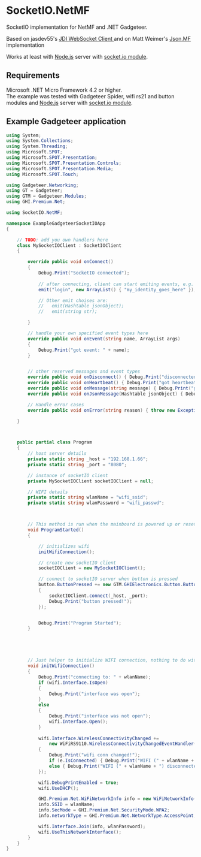 SocketIO.NetMF
==============


SocketIO implementation for NetMF and .NET Gadgeteer.

Based on jasdev55's <a href="http://jdiwebsocketclient.codeplex.com/">JDI WebSocket Client </a> and on
Matt Weimer's <a href="https://github.com/mweimer/Json.NetMF">Json.MF</a> implementation

Works at least with <a href="http://nodejs.org">Node.js</a> server with <a href="http://socket.io">socket.io module</a>.


Requirements
------------

Microsoft .NET Micro Framework 4.2 or higher.  
The example was tested with Gadgeteer Spider, wifi rs21 and button modules and <a href="http://nodejs.org">Node.js</a> server with <a href="http://socket.io">socket.io module</a>.


Example Gadgeteer application
-----------------------------

```csharp
using System;
using System.Collections;
using System.Threading;
using Microsoft.SPOT;
using Microsoft.SPOT.Presentation;
using Microsoft.SPOT.Presentation.Controls;
using Microsoft.SPOT.Presentation.Media;
using Microsoft.SPOT.Touch;

using Gadgeteer.Networking;
using GT = Gadgeteer;
using GTM = Gadgeteer.Modules;
using GHI.Premium.Net;

using SocketIO.NetMF;

namespace ExampleGadgeteerSocketIOApp
{

    // TODO: add you own handlers here
    class MySocketIOClient : SocketIOClient
    {

        override public void onConnect()
        {
            Debug.Print("SocketIO connected");
            
            // after connecting, client can start emiting events, e.g. login event:
            emit("login", new ArrayList() { "my_identity_goes_here" });

            // Other emit choises are: 
            //   emit(Hashtable jsonObject); 
            //   emit(string str);

        }

        // handle your own specified event types here
        override public void onEvent(string name, ArrayList args) 
        { 
            Debug.Print("got event: " + name); 
        }


        // other reserved messages and event types
        override public void onDisconnect() { Debug.Print("disconnected"); }
        override public void onHeartbeat() { Debug.Print("got heartbeat"); }
        override public void onMessage(string message) { Debug.Print("got message: " + message); }
        override public void onJsonMessage(Hashtable jsonObject) { Debug.Print("got json obj"); }

        // Handle error cases
        override public void onError(string reason) { throw new Exception(reason); }

    }



    public partial class Program
    {
        // host server details
        private static string _host = "192.168.1.66";
        private static string _port = "8080";

        // instance of socketIO client
        private MySocketIOClient socketIOClient = null;

        // WIFI details
        private static string wlanName = "wifi_ssid";
        private static string wlanPassword = "wifi_passwd";



        // This method is run when the mainboard is powered up or reset.
        void ProgramStarted()
        {

            // initializes wifi
            initWifiConnection();

            // create new socketIO client
            socketIOClient = new MySocketIOClient();

            // connect to socketIO server when button is pressed
            button.ButtonPressed += new GTM.GHIElectronics.Button.ButtonEventHandler((o, s) =>
            {
                socketIOClient.connect(_host, _port);
                Debug.Print("button pressed!");
            });


            Debug.Print("Program Started");
        }





        // Just helper to initialize WIFI connection, nothing to do with SocketIO
        void initWifiConnection()
        {
            Debug.Print("connecting to: " + wlanName);
            if (wifi.Interface.IsOpen)
            {
                Debug.Print("interface was open");
            }
            else
            {
                Debug.Print("interface was not open");
                wifi.Interface.Open();
            }
            
            wifi.Interface.WirelessConnectivityChanged += 
                new WiFiRS9110.WirelessConnectivityChangedEventHandler((s, e) => 
            {
                Debug.Print("wifi conn changed!");
                if (e.IsConnected) { Debug.Print("WIFI (" + wlanName + ") connected!"); }
                else { Debug.Print("WIFI (" + wlanName + ") disconnected.."); }
            });

            wifi.DebugPrintEnabled = true;
            wifi.UseDHCP();

            GHI.Premium.Net.WiFiNetworkInfo info = new WiFiNetworkInfo();
            info.SSID = wlanName;
            info.SecMode = GHI.Premium.Net.SecurityMode.WPA2;
            info.networkType = GHI.Premium.Net.NetworkType.AccessPoint;

            wifi.Interface.Join(info, wlanPassword);
            wifi.UseThisNetworkInterface();
        }
    }
}
```
